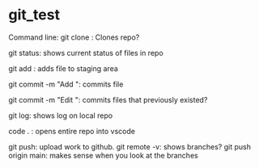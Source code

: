 # git_test
Command line:
git clone <SSH repo link> : Clones repo?

git status: shows current status of files in repo

git add <file-name>: adds file to staging area

git commit -m "Add <file-name>": commits file

git commit -m "Edit <file-name>": commits files that previously existed?

git log: shows log on local repo

code . : opens entire repo into vscode

git push: upload work to github.
git remote -v: shows branches?
git push origin main: makes sense when you look at the branches
